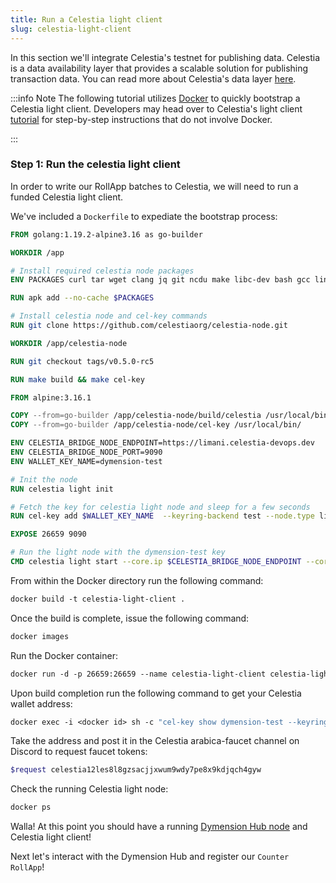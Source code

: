 ```yaml
---
title: Run a Celestia light client
slug: celestia-light-client
---
```


In this section we'll integrate Celestia's testnet for publishing data. Celestia is a data availability layer that provides a scalable solution for publishing transaction data. You can read more about Celestia's data layer [here](https://docs.celestia.org/concepts/how-celestia-works/data-availability-layer).

:::info Note
The following tutorial utilizes [Docker](https://docs.docker.com/engine/install/) to quickly bootstrap a Celestia light client. Developers may head over to Celestia's light client [tutorial](https://docs.celestia.org/nodes/light-node) for step-by-step instructions that do not involve Docker.

:::

### Step 1: Run the celestia light client

In order to write our RollApp batches to Celestia, we will need to run a funded Celestia light client.

We've included a `Dockerfile` to expediate the bootstrap process:

```Dockerfile
FROM golang:1.19.2-alpine3.16 as go-builder

WORKDIR /app

# Install required celestia node packages
ENV PACKAGES curl tar wget clang jq git ncdu make libc-dev bash gcc linux-headers eudev-dev python3

RUN apk add --no-cache $PACKAGES

# Install celestia node and cel-key commands
RUN git clone https://github.com/celestiaorg/celestia-node.git

WORKDIR /app/celestia-node

RUN git checkout tags/v0.5.0-rc5

RUN make build && make cel-key

FROM alpine:3.16.1

COPY --from=go-builder /app/celestia-node/build/celestia /usr/local/bin/
COPY --from=go-builder /app/celestia-node/cel-key /usr/local/bin/

ENV CELESTIA_BRIDGE_NODE_ENDPOINT=https://limani.celestia-devops.dev
ENV CELESTIA_BRIDGE_NODE_PORT=9090
ENV WALLET_KEY_NAME=dymension-test

# Init the node
RUN celestia light init

# Fetch the key for celestia light node and sleep for a few seconds
RUN cel-key add $WALLET_KEY_NAME  --keyring-backend test --node.type light

EXPOSE 26659 9090

# Run the light node with the dymension-test key
CMD celestia light start --core.ip $CELESTIA_BRIDGE_NODE_ENDPOINT --core.grpc.port $CELESTIA_BRIDGE_NODE_PORT --gateway --gateway.port 26659 --keyring.accname $WALLET_KEY_NAME

```

From within the Docker directory run the following command:

```Dockerfile
docker build -t celestia-light-client .
```

Once the build is complete, issue the following command:

```Dockerfile
docker images
```

Run the Docker container:

```Dockerfile
docker run -d -p 26659:26659 --name celestia-light-client celestia-light-client
```

Upon build completion run the following command to get your Celestia wallet address:

```Dockerfile
docker exec -i <docker id> sh -c "cel-key show dymension-test --keyring-backend test --node.type light" | grep "address"
```

Take the address and post it in the Celestia arabica-faucet channel on Discord to request faucet tokens:

```bash
$request celestia12les8l8gzsacjjxwum9wdy7pe8x9kdjqch4gyw
```

Check the running Celestia light node:

```Dockerfile
docker ps
```

Walla! At this point you should have a running [Dymension Hub node](/docs/developers/start/run-a-hub-node.md) and Celestia light client!

Next let's interact with the Dymension Hub and register our `Counter RollApp`!
